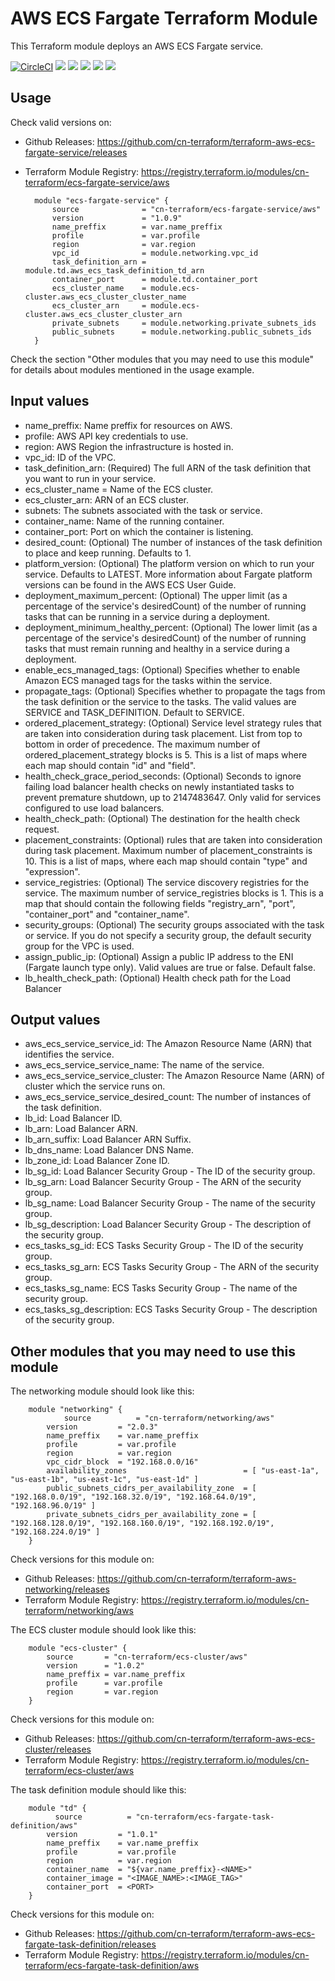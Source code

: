 # AWS ECS Fargate Terraform Module #

This Terraform module deploys an AWS ECS Fargate service.

[![CircleCI](https://circleci.com/gh/cn-terraform/terraform-aws-ecs-fargate-service/tree/master.svg?style=svg)](https://circleci.com/gh/cn-terraform/terraform-aws-ecs-fargate-service/tree/master)
[![](https://img.shields.io/github/license/cn-terraform/terraform-aws-ecs-fargate-service)](https://github.com/cn-terraform/terraform-aws-ecs-fargate-service)
[![](https://img.shields.io/github/issues/cn-terraform/terraform-aws-ecs-fargate-service)](https://github.com/cn-terraform/terraform-aws-ecs-fargate-service)
[![](https://img.shields.io/github/issues-closed/cn-terraform/terraform-aws-ecs-fargate-service)](https://github.com/cn-terraform/terraform-aws-ecs-fargate-service)
[![](https://img.shields.io/github/languages/code-size/cn-terraform/terraform-aws-ecs-fargate-service)](https://github.com/cn-terraform/terraform-aws-ecs-fargate-service)
[![](https://img.shields.io/github/repo-size/cn-terraform/terraform-aws-ecs-fargate-service)](https://github.com/cn-terraform/terraform-aws-ecs-fargate-service)

## Usage

Check valid versions on:
* Github Releases: <https://github.com/cn-terraform/terraform-aws-ecs-fargate-service/releases>
* Terraform Module Registry: <https://registry.terraform.io/modules/cn-terraform/ecs-fargate-service/aws>

        module "ecs-fargate-service" {
            source              = "cn-terraform/ecs-fargate-service/aws"
            version             = "1.0.9"
            name_preffix        = var.name_preffix
            profile             = var.profile
            region              = var.region
            vpc_id              = module.networking.vpc_id
            task_definition_arn = module.td.aws_ecs_task_definition_td_arn
            container_port      = module.td.container_port
            ecs_cluster_name    = module.ecs-cluster.aws_ecs_cluster_cluster_name
            ecs_cluster_arn     = module.ecs-cluster.aws_ecs_cluster_cluster_arn
            private_subnets     = module.networking.private_subnets_ids
            public_subnets      = module.networking.public_subnets_ids
        }

Check the section "Other modules that you may need to use this module" for details about modules mentioned in the usage example.

## Input values

* name_preffix: Name preffix for resources on AWS.
* profile: AWS API key credentials to use.
* region: AWS Region the infrastructure is hosted in.
* vpc_id: ID of the VPC.
* task_definition_arn: (Required) The full ARN of the task definition that you want to run in your service.
* ecs_cluster_name = Name of the ECS cluster.
* ecs_cluster_arn: ARN of an ECS cluster.
* subnets: The subnets associated with the task or service.
* container_name: Name of the running container.
* container_port: Port on which the container is listening.
* desired_count: (Optional) The number of instances of the task definition to place and keep running. Defaults to 1.
* platform_version: (Optional) The platform version on which to run your service. Defaults to LATEST. More information about Fargate platform versions can be found in the AWS ECS User Guide.
* deployment_maximum_percent: (Optional) The upper limit (as a percentage of the service's desiredCount) of the number of running tasks that can be running in a service during a deployment.
* deployment_minimum_healthy_percent: (Optional) The lower limit (as a percentage of the service's desiredCount) of the number of running tasks that must remain running and healthy in a service during a deployment.
* enable_ecs_managed_tags: (Optional) Specifies whether to enable Amazon ECS managed tags for the tasks within the service.
* propagate_tags: (Optional) Specifies whether to propagate the tags from the task definition or the service to the tasks. The valid values are SERVICE and TASK_DEFINITION. Default to SERVICE.
* ordered_placement_strategy: (Optional) Service level strategy rules that are taken into consideration during task placement. List from top to bottom in order of precedence. The maximum number of ordered_placement_strategy blocks is 5. This is a list of maps where each map should contain "id" and "field".
* health_check_grace_period_seconds: (Optional) Seconds to ignore failing load balancer health checks on newly instantiated tasks to prevent premature shutdown, up to 2147483647. Only valid for services configured to use load balancers.
* health_check_path: (Optional) The destination for the health check request.
* placement_constraints: (Optional) rules that are taken into consideration during task placement. Maximum number of placement_constraints is 10. This is a list of maps, where each map should contain "type" and "expression".
* service_registries: (Optional) The service discovery registries for the service. The maximum number of service_registries blocks is 1. This is a map that should contain the following fields "registry_arn", "port", "container_port" and "container_name".
* security_groups: (Optional) The security groups associated with the task or service. If you do not specify a security group, the default security group for the VPC is used.
* assign_public_ip: (Optional) Assign a public IP address to the ENI (Fargate launch type only). Valid values are true or false. Default false.
* lb_health_check_path: (Optional) Health check path for the Load Balancer

## Output values

* aws_ecs_service_service_id: The Amazon Resource Name (ARN) that identifies the service.
* aws_ecs_service_service_name: The name of the service.
* aws_ecs_service_service_cluster: The Amazon Resource Name (ARN) of cluster which the service runs on.
* aws_ecs_service_service_desired_count: The number of instances of the task definition.
* lb_id: Load Balancer ID.
* lb_arn: Load Balancer ARN.
* lb_arn_suffix: Load Balancer ARN Suffix.
* lb_dns_name: Load Balancer DNS Name.
* lb_zone_id: Load Balancer Zone ID.
* lb_sg_id: Load Balancer Security Group - The ID of the security group.
* lb_sg_arn: Load Balancer Security Group - The ARN of the security group.
* lb_sg_name: Load Balancer Security Group - The name of the security group.
* lb_sg_description: Load Balancer Security Group - The description of the security group.
* ecs_tasks_sg_id: ECS Tasks Security Group - The ID of the security group.
* ecs_tasks_sg_arn: ECS Tasks Security Group - The ARN of the security group.
* ecs_tasks_sg_name: ECS Tasks Security Group - The name of the security group.
* ecs_tasks_sg_description: ECS Tasks Security Group - The description of the security group.

## Other modules that you may need to use this module

The networking module should look like this:

        module "networking" {
    		    source          = "cn-terraform/networking/aws"
            version         = "2.0.3"
            name_preffix    = var.name_preffix
            profile         = var.profile
            region          = var.region
            vpc_cidr_block  = "192.168.0.0/16"
            availability_zones                          = [ "us-east-1a", "us-east-1b", "us-east-1c", "us-east-1d" ]
            public_subnets_cidrs_per_availability_zone  = [ "192.168.0.0/19", "192.168.32.0/19", "192.168.64.0/19", "192.168.96.0/19" ]
            private_subnets_cidrs_per_availability_zone = [ "192.168.128.0/19", "192.168.160.0/19", "192.168.192.0/19", "192.168.224.0/19" ]
    	}

Check versions for this module on:
* Github Releases: <https://github.com/cn-terraform/terraform-aws-networking/releases>
* Terraform Module Registry: <https://registry.terraform.io/modules/cn-terraform/networking/aws>

The ECS cluster module should look like this:

        module "ecs-cluster" {
            source       = "cn-terraform/ecs-cluster/aws"
            version      = "1.0.2"
            name_preffix = var.name_preffix
            profile      = var.profile
            region       = var.region
        }

Check versions for this module on:
* Github Releases: <https://github.com/cn-terraform/terraform-aws-ecs-cluster/releases>
* Terraform Module Registry: <https://registry.terraform.io/modules/cn-terraform/ecs-cluster/aws>

The task definition module should like this:

        module "td" {
    	      source          = "cn-terraform/ecs-fargate-task-definition/aws"
            version         = "1.0.1"
            name_preffix    = var.name_preffix
            profile         = var.profile
            region          = var.region
            container_name  = "${var.name_preffix}-<NAME>"
            container_image = "<IMAGE_NAME>:<IMAGE_TAG>"
            container_port  = <PORT>
    	}

Check versions for this module on:
* Github Releases: <https://github.com/cn-terraform/terraform-aws-ecs-fargate-task-definition/releases>
* Terraform Module Registry: <https://registry.terraform.io/modules/cn-terraform/ecs-fargate-task-definition/aws>

